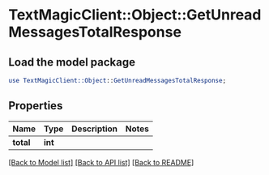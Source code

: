 # TextMagicClient::Object::GetUnreadMessagesTotalResponse

## Load the model package
```perl
use TextMagicClient::Object::GetUnreadMessagesTotalResponse;
```

## Properties
Name | Type | Description | Notes
------------ | ------------- | ------------- | -------------
**total** | **int** |  | 

[[Back to Model list]](../README.md#documentation-for-models) [[Back to API list]](../README.md#documentation-for-api-endpoints) [[Back to README]](../README.md)


